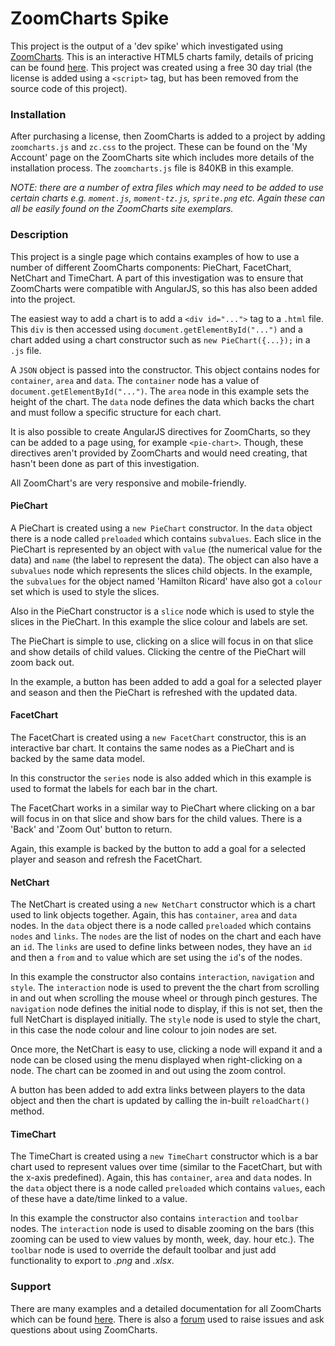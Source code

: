 # ZoomCharts Spike
This project is the output of a 'dev spike' which investigated using [ZoomCharts](https://zoomcharts.com/en/). This is an interactive HTML5 charts family, details of pricing can be found [here](https://zoomcharts.com/en/pricing/). This project was created using a free 30 day trial (the license is added using a `<script>` tag, but has been removed from the source code of this project).

### Installation
After purchasing a license, then ZoomCharts is added to a project by adding `zoomcharts.js` and `zc.css` to the project. These can be found on the 'My Account' page on the ZoomCharts site which includes more details of the installation process. The `zoomcharts.js` file is 840KB in this example.

*NOTE: there are a number of extra files which may need to be added to use certain charts e.g. `moment.js`, `moment-tz.js`, `sprite.png` etc. Again these can all be easily found on the ZoomCharts site exemplars.*

### Description
This project is a single page which contains examples of how to use a number of different ZoomCharts components: PieChart, FacetChart, NetChart and TimeChart. A part of this investigation was to ensure that ZoomCharts were compatible with AngularJS, so this has also been added into the project.

The easiest way to add a chart is to add a `<div id="...">` tag to a `.html` file. This `div` is then accessed using `document.getElementById("...")` and a chart added using a chart constructor such as `new PieChart({...});` in a `.js` file.

A `JSON` object is passed into the constructor. This object contains nodes for `container`, `area` and `data`. The `container` node has a value of `document.getElementById("...")`. The `area` node in this example sets the height of the chart. The `data` node defines the data which backs the chart and must follow a specific structure for each chart.

It is also possible to create AngularJS directives for ZoomCharts, so they can be added to a page using, for example `<pie-chart>`. Though, these directives aren't provided by ZoomCharts and would need creating, that hasn't been done as part of this investigation.

All ZoomChart's are very responsive and mobile-friendly.

#### PieChart
A PieChart is created using a `new PieChart` constructor. In the `data` object there is a node called `preloaded` which contains `subvalues`. Each slice in the PieChart is represented by an object with `value` (the numerical value for the data) and `name` (the label to represent the data). The object can also have a `subvalues` node which represents the slices child objects. In the example, the `subvalues` for the object named 'Hamilton Ricard' have also got a `colour` set which is used to style the slices.

Also in the PieChart constructor is a `slice` node which is used to style the slices in the PieChart. In this example the slice colour and labels are set.

The PieChart is simple to use, clicking on a slice will focus in on that slice and show details of child values. Clicking the centre of the PieChart will zoom back out. 

In the example, a button has been added to add a goal for a selected player and season and then the PieChart is refreshed with the updated data.

#### FacetChart
The FacetChart is created using a `new FacetChart` constructor, this is an interactive bar chart. It contains the same nodes as a PieChart and is backed by the same data model.

In this constructor the `series` node is also added which in this example is used to format the labels for each bar in the chart.

The FacetChart works in a similar way to PieChart where clicking on a bar will focus in on that slice and show bars for the child values. There is a 'Back' and 'Zoom Out' button to return. 

Again, this example is backed by the button to add a goal for a selected player and season and refresh the FacetChart.

#### NetChart
The NetChart is created using a `new NetChart` constructor which is a chart used to link objects together. Again, this has `container`, `area` and `data` nodes. In the `data` object there is a node called `preloaded` which contains `nodes` and `links`. The `nodes` are the list of nodes on the chart and each have an `id`. The `links` are used to define links between nodes, they have an `id` and then a `from` and `to` value which are set using the `id`'s of the nodes.

In this example the constructor also contains `interaction`, `navigation` and `style`. The `interaction` node is used to prevent the the chart from scrolling in and out when scrolling the mouse wheel or  through pinch gestures. The `navigation` node defines the initial node to display, if this is not set, then the full NetChart is displayed initially. The `style` node is used to style the chart, in this case the node colour and line colour to join nodes are set.

Once more, the NetChart is easy to use, clicking a node will expand it and a node can be closed using the menu displayed when right-clicking on a node. The chart can be zoomed in and out using the zoom control.

A button has been added to add extra links between players to the data object and then the chart is updated by calling the in-built `reloadChart()` method.

#### TimeChart
The TimeChart is created using a `new TimeChart` constructor which is a bar chart used to represent values over time (similar to the FacetChart, but with the x-axis predefined).  Again, this has `container`, `area` and `data` nodes. In the `data` object there is a node called `preloaded` which contains `values`, each of these have a date/time linked to a value.

In this example the constructor also contains `interaction` and `toolbar` nodes. The `interaction` node is used to disable zooming on the bars (this zooming can be used to view values by month, week, day. hour etc.). The `toolbar` node is used to override the default toolbar and just add functionality to export to *.png* and *.xlsx*.

### Support
There are many examples and a detailed documentation for all ZoomCharts which can be found [here](https://zoomcharts.com/developers/en/introduction.html). There is also a [forum](https://forum.zoomcharts.com/) used to raise issues and ask questions about using ZoomCharts.
